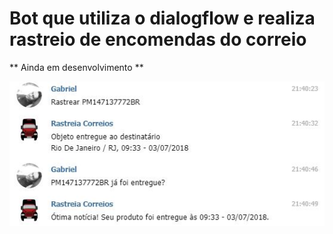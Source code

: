 # Bot que utiliza o dialogflow e realiza rastreio de encomendas do correio

** Ainda em desenvolvimento **

![rastreio exemplo](https://raw.githubusercontent.com/ynixt/rastreia-correios/master/exemplos/rastreio.jpg)
